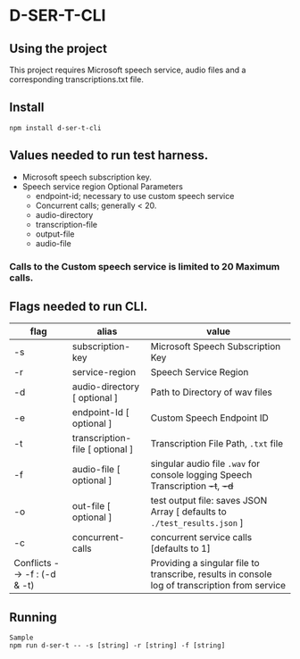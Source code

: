 # D-SER-T-CLI

## Using the project

This project requires Microsoft speech service, audio files and a corresponding transcriptions.txt file.

## Install

`npm install d-ser-t-cli`

## Values needed to run test harness.
- Microsoft speech subscription key.
- Speech service region
    Optional Parameters
    - endpoint-id; necessary to use custom speech service
    - Concurrent calls; generally < 20.
    - audio-directory
    - transcription-file
    - output-file
    - audio-file

### Calls to the Custom speech service is limited to 20 Maximum calls.
 <!--We need more information here -->

## Flags needed to run CLI. <Pass these Flags in> 
| flag  | alias  | value  |
|---|---|---|
| -s | subscription-key | Microsoft Speech Subscription Key |
| -r | service-region | Speech Service Region |
| -d | audio-directory [ optional ]  | Path to Directory of wav files |
| -e | endpoint-Id [ optional ]  | Custom Speech Endpoint ID |
| -t | transcription-file [ optional ]  | Transcription File Path, `.txt` file |
| -f | audio-file [ optional ]  | singular audio file `.wav` for console logging Speech Transcription ~~-t~~, ~~-d~~|
| -o | out-file [ optional ] | test output file: saves JSON Array [ defaults to `./test_results.json` ] |
| -c | concurrent-calls | concurrent service calls [defaults to 1] |
| Conflicts --> -f : (-d & -t) |   | Providing a singular file to transcribe, results in console log of transcription from service |

## Running
```
Sample
npm run d-ser-t -- -s [string] -r [string] -f [string]
```